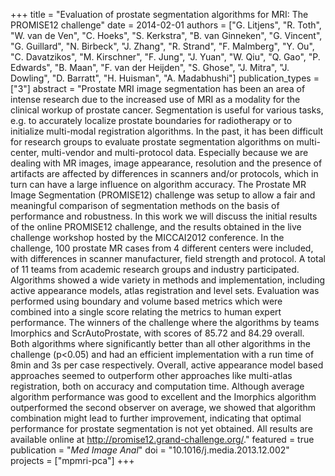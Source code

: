 +++
title = "Evaluation of prostate segmentation algorithms for MRI: The PROMISE12 challenge"
date = 2014-02-01
authors = ["G. Litjens", "R. Toth", "W. van de Ven", "C. Hoeks", "S. Kerkstra", "B. van Ginneken", "G. Vincent", "G. Guillard", "N. Birbeck", "J. Zhang", "R. Strand", "F. Malmberg", "Y. Ou", "C. Davatzikos", "M. Kirschner", "F. Jung", "J. Yuan", "W. Qiu", "Q. Gao", "P. Edwards", "B. Maan", "F. van der Heijden", "S. Ghose", "J. Mitra", "J. Dowling", "D. Barratt", "H. Huisman", "A. Madabhushi"]
publication_types = ["3"]
abstract = "Prostate MRI image segmentation has been an area of intense research due to the increased use of MRI as a modality for the clinical workup of prostate cancer. Segmentation is useful for various tasks, e.g. to accurately localize prostate boundaries for radiotherapy or to initialize multi-modal registration algorithms. In the past, it has been difficult for research groups to evaluate prostate segmentation algorithms on multi-center, multi-vendor and multi-protocol data. Especially because we are dealing with MR images, image appearance, resolution and the presence of artifacts are affected by differences in scanners and/or protocols, which in turn can have a large influence on algorithm accuracy. The Prostate MR Image Segmentation (PROMISE12) challenge was setup to allow a fair and meaningful comparison of segmentation methods on the basis of performance and robustness. In this work we will discuss the initial results of the online PROMISE12 challenge, and the results obtained in the live challenge workshop hosted by the MICCAI2012 conference. In the challenge, 100 prostate MR cases from 4 different centers were included, with differences in scanner manufacturer, field strength and protocol. A total of 11 teams from academic research groups and industry participated. Algorithms showed a wide variety in methods and implementation, including active appearance models, atlas registration and level sets. Evaluation was performed using boundary and volume based metrics which were combined into a single score relating the metrics to human expert performance. The winners of the challenge where the algorithms by teams Imorphics and ScrAutoProstate, with scores of 85.72 and 84.29 overall. Both algorithms where significantly better than all other algorithms in the challenge (p<0.05) and had an efficient implementation with a run time of 8min and 3s per case respectively. Overall, active appearance model based approaches seemed to outperform other approaches like multi-atlas registration, both on accuracy and computation time. Although average algorithm performance was good to excellent and the Imorphics algorithm outperformed the second observer on average, we showed that algorithm combination might lead to further improvement, indicating that optimal performance for prostate segmentation is not yet obtained. All results are available online at http://promise12.grand-challenge.org/."
featured = true
publication = "*Med Image Anal*"
doi = "10.1016/j.media.2013.12.002"
projects = ["mpmri-pca"]
+++

